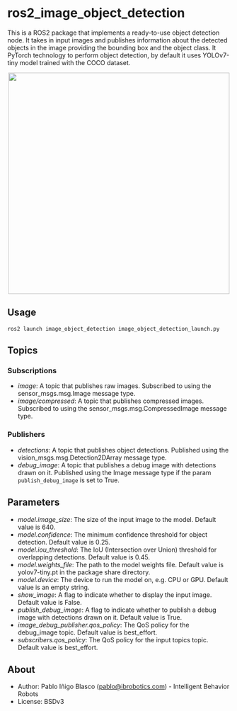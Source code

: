 # ros2_image_object_detection
This is a ROS2 package that implements a ready-to-use object detection node. It takes in input images and publishes information about the detected objects in the image providing the bounding box and the object class. It PyTorch technology to perform object detection, by default it uses YOLOv7-tiny model trained with the COCO dataset.

<p align="center">
<img src="https://user-images.githubusercontent.com/13334595/218350166-af3e5fab-1844-4aa4-92ba-a8abe5bfaaff.png" width="500" style="align-text: center">
</p>

## Usage

```
ros2 launch image_object_detection image_object_detection_launch.py
```

## Topics

### Subscriptions
* *image*: A topic that publishes raw images. Subscribed to using the sensor_msgs.msg.Image message type.
* *image/compressed*: A topic that publishes compressed images. Subscribed to using the sensor_msgs.msg.CompressedImage message type.

### Publishers
* *detections*: A topic that publishes object detections. Published using the vision_msgs.msg.Detection2DArray message type.
* *debug_image*: A topic that publishes a debug image with detections drawn on it. Published using the Image message type if the param ```publish_debug_image``` is set to True.

## Parameters

* *model.image_size*: The size of the input image to the model. Default value is 640.
* *model.confidence*: The minimum confidence threshold for object detection. Default value is 0.25.
* *model.iou_threshold*: The IoU (Intersection over Union) threshold for overlapping detections. Default value is 0.45.
* *model.weights_file*: The path to the model weights file. Default value is yolov7-tiny.pt in the package share directory.
* *model.device*: The device to run the model on, e.g. CPU or GPU. Default value is an empty string.
* *show_image*: A flag to indicate whether to display the input image. Default value is False.
* *publish_debug_image*: A flag to indicate whether to publish a debug image with detections drawn on it. Default value is True.
* *image_debug_publisher.qos_policy*: The QoS policy for the debug_image topic. Default value is best_effort.
* *subscribers.qos_policy*: The QoS policy for the input topics topic. Default value is best_effort.

## About
* Author: Pablo Iñigo Blasco (pablo@ibrobotics.com) - Intelligent Behavior Robots
* License: BSDv3
